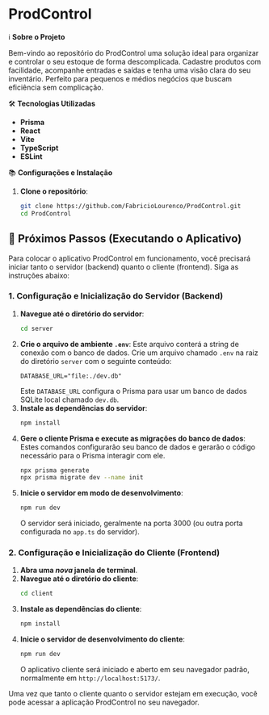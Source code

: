 # ProdControl

ℹ️ **Sobre o Projeto**

Bem-vindo ao repositório do ProdControl uma solução ideal para organizar e controlar o seu estoque de forma descomplicada. Cadastre produtos com facilidade, acompanhe entradas e saídas e tenha uma visão clara do seu inventário. Perfeito para pequenos e médios negócios que buscam eficiência sem complicação.

🛠️ **Tecnologias Utilizadas**

* **Prisma**
* **React**
* **Vite**
* **TypeScript**
* **ESLint**

📚 **Configurações e Instalação**

1.  **Clone o repositório**:
    ```bash
    git clone https://github.com/FabricioLourenco/ProdControl.git
    cd ProdControl
    ```

## 🚀 Próximos Passos (Executando o Aplicativo)

Para colocar o aplicativo ProdControl em funcionamento, você precisará iniciar tanto o servidor (backend) quanto o cliente (frontend). Siga as instruções abaixo:

### 1. Configuração e Inicialização do Servidor (Backend)

1.  **Navegue até o diretório do servidor**:
    ```bash
    cd server
    ```
2.  **Crie o arquivo de ambiente `.env`**:
    Este arquivo conterá a string de conexão com o banco de dados. Crie um arquivo chamado `.env` na raiz do diretório `server` com o seguinte conteúdo:
    ```
    DATABASE_URL="file:./dev.db"
    ```
    Este `DATABASE_URL` configura o Prisma para usar um banco de dados SQLite local chamado `dev.db`.
3.  **Instale as dependências do servidor**:
    ```bash
    npm install
    ```
4.  **Gere o cliente Prisma e execute as migrações do banco de dados**:
    Estes comandos configurarão seu banco de dados e gerarão o código necessário para o Prisma interagir com ele.
    ```bash
    npx prisma generate
    npx prisma migrate dev --name init
    ```
5.  **Inicie o servidor em modo de desenvolvimento**:
    ```bash
    npm run dev
    ```
    O servidor será iniciado, geralmente na porta 3000 (ou outra porta configurada no `app.ts` do servidor).

### 2. Configuração e Inicialização do Cliente (Frontend)

1.  **Abra uma *nova* janela de terminal**.
2.  **Navegue até o diretório do cliente**:
    ```bash
    cd client
    ```
3.  **Instale as dependências do cliente**:
    ```bash
    npm install
    ```
4.  **Inicie o servidor de desenvolvimento do cliente**:
    ```bash
    npm run dev
    ```
    O aplicativo cliente será iniciado e aberto em seu navegador padrão, normalmente em `http://localhost:5173/`.

Uma vez que tanto o cliente quanto o servidor estejam em execução, você pode acessar a aplicação ProdControl no seu navegador.
